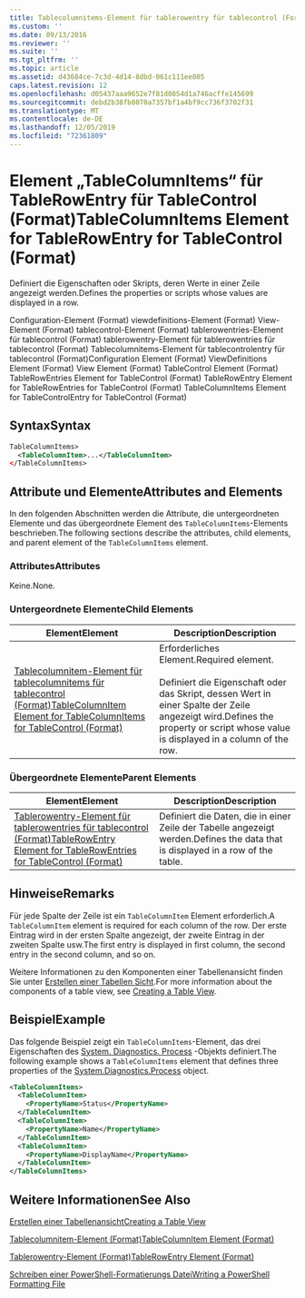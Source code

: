```yaml
---
title: Tablecolumnitems-Element für tablerowentry für tablecontrol (Format) | Microsoft-Dokumentation
ms.custom: ''
ms.date: 09/13/2016
ms.reviewer: ''
ms.suite: ''
ms.tgt_pltfrm: ''
ms.topic: article
ms.assetid: d43684ce-7c3d-4d14-8dbd-061c111ee805
caps.latest.revision: 12
ms.openlocfilehash: d05437aaa9652e7f81d0854d1a746acffe145699
ms.sourcegitcommit: debd2b38fb8070a7357bf1a4bf9cc736f3702f31
ms.translationtype: MT
ms.contentlocale: de-DE
ms.lasthandoff: 12/05/2019
ms.locfileid: "72361809"
---
```

# <a name="tablecolumnitems-element-for-tablerowentry-for-tablecontrol-format"></a><span data-ttu-id="46d83-102">Element „TableColumnItems“ für TableRowEntry für TableControl (Format)</span><span class="sxs-lookup"><span data-stu-id="46d83-102">TableColumnItems Element for TableRowEntry for TableControl (Format)</span></span>

<span data-ttu-id="46d83-103">Definiert die Eigenschaften oder Skripts, deren Werte in einer Zeile angezeigt werden.</span><span class="sxs-lookup"><span data-stu-id="46d83-103">Defines the properties or scripts whose values are displayed in a row.</span></span>

<span data-ttu-id="46d83-104">Configuration-Element (Format) viewdefinitions-Element (Format) View-Element (Format) tablecontrol-Element (Format) tablerowentries-Element für tablecontrol (Format) tablerowentry-Element für tablerowentries für tablecontrol (Format) Tablecolumnitems-Element für tablecontrolentry für tablecontrol (Format)</span><span class="sxs-lookup"><span data-stu-id="46d83-104">Configuration Element (Format) ViewDefinitions Element (Format) View Element (Format) TableControl Element (Format) TableRowEntries Element for TableControl (Format) TableRowEntry Element for TableRowEntries for TableControl (Format) TableColumnItems Element for TableControlEntry for TableControl (Format)</span></span>

## <a name="syntax"></a><span data-ttu-id="46d83-105">Syntax</span><span class="sxs-lookup"><span data-stu-id="46d83-105">Syntax</span></span>

```xml
TableColumnItems>
  <TableColumnItem>...</TableColumnItem>
</TableColumnItems>
```

## <a name="attributes-and-elements"></a><span data-ttu-id="46d83-106">Attribute und Elemente</span><span class="sxs-lookup"><span data-stu-id="46d83-106">Attributes and Elements</span></span>

<span data-ttu-id="46d83-107">In den folgenden Abschnitten werden die Attribute, die untergeordneten Elemente und das übergeordnete Element des `TableColumnItems`-Elements beschrieben.</span><span class="sxs-lookup"><span data-stu-id="46d83-107">The following sections describe the attributes, child elements, and parent element of the `TableColumnItems` element.</span></span>

### <a name="attributes"></a><span data-ttu-id="46d83-108">Attributes</span><span class="sxs-lookup"><span data-stu-id="46d83-108">Attributes</span></span>

<span data-ttu-id="46d83-109">Keine.</span><span class="sxs-lookup"><span data-stu-id="46d83-109">None.</span></span>

### <a name="child-elements"></a><span data-ttu-id="46d83-110">Untergeordnete Elemente</span><span class="sxs-lookup"><span data-stu-id="46d83-110">Child Elements</span></span>

|<span data-ttu-id="46d83-111">Element</span><span class="sxs-lookup"><span data-stu-id="46d83-111">Element</span></span>|<span data-ttu-id="46d83-112">Description</span><span class="sxs-lookup"><span data-stu-id="46d83-112">Description</span></span>|
|-------------|-----------------|
|[<span data-ttu-id="46d83-113">Tablecolumnitem-Element für tablecolumnitems für tablecontrol (Format)</span><span class="sxs-lookup"><span data-stu-id="46d83-113">TableColumnItem Element for TableColumnItems for TableControl (Format)</span></span>](./tablecolumnitem-element-for-tablecolumnitems-for-tablecontrol-format.md)|<span data-ttu-id="46d83-114">Erforderliches Element.</span><span class="sxs-lookup"><span data-stu-id="46d83-114">Required element.</span></span><br /><br /> <span data-ttu-id="46d83-115">Definiert die Eigenschaft oder das Skript, dessen Wert in einer Spalte der Zeile angezeigt wird.</span><span class="sxs-lookup"><span data-stu-id="46d83-115">Defines the property or script whose value is displayed in a column of the row.</span></span>|

### <a name="parent-elements"></a><span data-ttu-id="46d83-116">Übergeordnete Elemente</span><span class="sxs-lookup"><span data-stu-id="46d83-116">Parent Elements</span></span>

|<span data-ttu-id="46d83-117">Element</span><span class="sxs-lookup"><span data-stu-id="46d83-117">Element</span></span>|<span data-ttu-id="46d83-118">Description</span><span class="sxs-lookup"><span data-stu-id="46d83-118">Description</span></span>|
|-------------|-----------------|
|[<span data-ttu-id="46d83-119">Tablerowentry-Element für tablerowentries für tablecontrol (Format)</span><span class="sxs-lookup"><span data-stu-id="46d83-119">TableRowEntry Element for TableRowEntries for TableControl (Format)</span></span>](./tablerowentry-element-for-tablerowentries-for-tablecontrol-format.md)|<span data-ttu-id="46d83-120">Definiert die Daten, die in einer Zeile der Tabelle angezeigt werden.</span><span class="sxs-lookup"><span data-stu-id="46d83-120">Defines the data that is displayed in a row of the table.</span></span>|

## <a name="remarks"></a><span data-ttu-id="46d83-121">Hinweise</span><span class="sxs-lookup"><span data-stu-id="46d83-121">Remarks</span></span>

<span data-ttu-id="46d83-122">Für jede Spalte der Zeile ist ein `TableColumnItem` Element erforderlich.</span><span class="sxs-lookup"><span data-stu-id="46d83-122">A `TableColumnItem` element is required for each column of the row.</span></span> <span data-ttu-id="46d83-123">Der erste Eintrag wird in der ersten Spalte angezeigt, der zweite Eintrag in der zweiten Spalte usw.</span><span class="sxs-lookup"><span data-stu-id="46d83-123">The first entry is displayed in first column, the second entry in the second column, and so on.</span></span>

<span data-ttu-id="46d83-124">Weitere Informationen zu den Komponenten einer Tabellenansicht finden Sie unter [Erstellen einer Tabellen Sicht](./creating-a-table-view.md).</span><span class="sxs-lookup"><span data-stu-id="46d83-124">For more information about the components of a table view, see [Creating a Table View](./creating-a-table-view.md).</span></span>

## <a name="example"></a><span data-ttu-id="46d83-125">Beispiel</span><span class="sxs-lookup"><span data-stu-id="46d83-125">Example</span></span>

<span data-ttu-id="46d83-126">Das folgende Beispiel zeigt ein `TableColumnItems`-Element, das drei Eigenschaften des [System. Diagnostics. Process](/dotnet/api/System.Diagnostics.Process) -Objekts definiert.</span><span class="sxs-lookup"><span data-stu-id="46d83-126">The following example shows a `TableColumnItems` element that defines three properties of the [System.Diagnostics.Process](/dotnet/api/System.Diagnostics.Process) object.</span></span>

```xml
<TableColumnItems>
  <TableColumnItem>
    <PropertyName>Status</PropertyName>
  </TableColumnItem>
  <TableColumnItem>
    <PropertyName>Name</PropertyName>
  </TableColumnItem>
  <TableColumnItem>
    <PropertyName>DisplayName</PropertyName>
  </TableColumnItem>
</TableColumnItems>

```

## <a name="see-also"></a><span data-ttu-id="46d83-127">Weitere Informationen</span><span class="sxs-lookup"><span data-stu-id="46d83-127">See Also</span></span>

[<span data-ttu-id="46d83-128">Erstellen einer Tabellenansicht</span><span class="sxs-lookup"><span data-stu-id="46d83-128">Creating a Table View</span></span>](./creating-a-table-view.md)

[<span data-ttu-id="46d83-129">Tablecolumnitem-Element (Format)</span><span class="sxs-lookup"><span data-stu-id="46d83-129">TableColumnItem Element (Format)</span></span>](./tablecolumnitem-element-for-tablecolumnitems-for-tablecontrol-format.md)

[<span data-ttu-id="46d83-130">Tablerowentry-Element (Format)</span><span class="sxs-lookup"><span data-stu-id="46d83-130">TableRowEntry Element (Format)</span></span>](./tablerowentry-element-for-tablerowentries-for-tablecontrol-format.md)

[<span data-ttu-id="46d83-131">Schreiben einer PowerShell-Formatierungs Datei</span><span class="sxs-lookup"><span data-stu-id="46d83-131">Writing a PowerShell Formatting File</span></span>](./writing-a-powershell-formatting-file.md)
